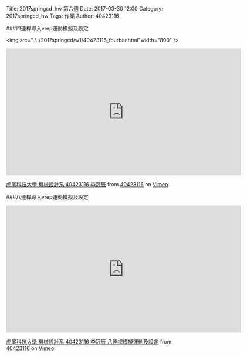 Title: 2017springcd_hw 第六週
Date: 2017-03-30 12:00
Category: 2017springcd_hw
Tags: 作業
Author: 40423116

<!-- PELICAN_END_SUMMARY -->

###四連桿導入vrep運動模擬及設定

<img src="./../2017springcd/w1/40423116_fourbar.html"width="800" />

<iframe src="https://player.vimeo.com/video/211701804" width="640" height="347" frameborder="0" webkitallowfullscreen mozallowfullscreen allowfullscreen></iframe>
<p><a href="https://vimeo.com/211701804">虎尾科技大學 機械設計系 40423116 李冠辰</a> from <a href="https://vimeo.com/user47573583">40423116</a> on <a href="https://vimeo.com">Vimeo</a>.</p>


###八連桿導入vrep運動模擬及設定

<iframe src="https://player.vimeo.com/video/211696265" width="640" height="347" frameborder="0" webkitallowfullscreen mozallowfullscreen allowfullscreen></iframe>
<p><a href="https://vimeo.com/211696265">虎尾科技大學 機械設計系 40423116 李冠辰 八連桿模擬運動及設定</a> from <a href="https://vimeo.com/user47573583">40423116</a> on <a href="https://vimeo.com">Vimeo</a>.</p>